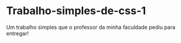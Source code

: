 # Trabalho-simples-de-css-1
Um trabalho simples que o professor da minha faculdade pediu para entregar!
